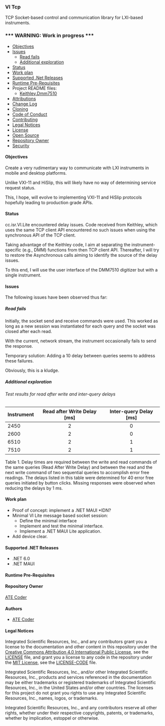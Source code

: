### VI Tcp

TCP Socket-based control and communication library for LXI-based instruments. 

### *** WARNING: Work in progress ***

* [Objectives](#Objectives)
* [Issues](#Issues)
  * [Read fails](#Read-fails) 
  * [Additional exploration](#Additional-exploration)
* [Status](#Status) 
* [Work plan](#work-plan)
* [Supported .Net Releases](#Supported-.Net-Releases)
* [Runtime Pre-Requisites](#Runtime-Pre-Requisites)
* Project README files:
  * [Keithley.Dmm7510](/keithley/libs/Keihtley.Dmm7510/readme.md) 
* [Attributions](Attributions.md)
* [Change Log](./CHANGELOG.md)
* [Cloning](Cloning.md)
* [Code of Conduct](code_of_conduct.md)
* [Contributing](contributing.md)
* [Legal Notices](#legal-notices)
* [License](LICENSE)
* [Open Source](Open-Source.md)
* [Repository Owner](#Repository-Owner)
* [Security](security.md)

<a name="objectives"></a>
#### Objectives

Create a very rudimentary way to communicate with LXI instruments in mobile and desktop platforms.

Unlike VXI-11 and HiSlip, this will likely have no way of determining service request status. 

This, I hope, will evolve to implementing VXI-11 and HiSlip protocols hopefully leading to production grade APIs.

#### Status

cc.isr.VI.Lite encountered delay issues. Code received from Keithley, which uses the same TCP client API encountered no such issues when using the synchronous API of the TCP client.

Taking advantage of the Keithley code, I aim at separating the instrument-specific (e.g., DMM) functions from then TCP client API. Thereafter, I will try to restore the Asynchronous calls aiming to identify the source of the delay issues.

To this end, I will use the user interface of the DMM7510 digitizer but with a single instrument.
 
<a name="Issues"></a>
#### Issues

The following issues have been observed thus far:

##### Read fails

Initially, the socket send and receive commands were used. This worked as long as a new session was instantiated for each query and the socket was closed after each read.

With the current, network stream, the instrument occasionally fails to send the response.

Temporary solution:
Adding a 10 delay between queries seems to address these failures.

Obviously, this is a kludge.

##### Additional exploration

###### Test results for read after write and inter-query delays

|Instrument | Read after Write Delay [ms] | Inter-query Delay [ms]
|-----------|:-------------:|:------------:
|2450 |2  |0
|2600 |2  |0
|6510 |2  |1
|7510 |2  |1

Table 1. Delay times are required between the write and read commands of the same queries (Read After Write Delay) and between the read and the next write command of two sequential queries to accomplish error free readings. The delays listed in this table were determined for 40 error free queries initiated by button clicks. Missing responses were observed when reducing the delays by 1 ms.

#### Work plan

* Proof of concept: implement a .NET MAUI *IDN?
* Minimal VI Lite message based socket session:
	* Define the minimal interface
	* Implement and test the minimal interface.
	* Implement a .NET MAUI Lite application.
* Add device clear.

<a name="Supported-.Net-Releases"></a>
#### Supported .NET Releases

* .NET 6.0
* .NET MAUI 

<a name="Runtime-Pre-Requisites"></a>
#### Runtime Pre-Requisites


<a name="Repository-Owner"></a>
#### Repository Owner
[ATE Coder]

<a name="Authors"></a>
#### Authors
* [ATE Coder]  

<a name="legal-notices"></a>
#### Legal Notices

Integrated Scientific Resources, Inc., and any contributors grant you a license to the documentation and other content in this repository under the [Creative Commons Attribution 4.0 International Public License], see the [LICENSE](./LICENSE) file, and grant you a license to any code in the repository under the [MIT License], see the [LICENSE-CODE](./LICENSE-CODE) file.

Integrated Scientific Resources, Inc., and/or other Integrated Scientific Resources, Inc., products and services referenced in the documentation may be either trademarks or registered trademarks of Integrated Scientific Resources, Inc., in the United States and/or other countries. The licenses for this project do not grant you rights to use any Integrated Scientific Resources, Inc., names, logos, or trademarks.

Integrated Scientific Resources, Inc., and any contributors reserve all other rights, whether under their respective copyrights, patents, or trademarks, whether by implication, estoppel or otherwise.

[Creative Commons Attribution 4.0 International Public License]:(https://creativecommons.org/licenses/by/4.0/legalcode)
[MIT License]:(https://opensource.org/licenses/MIT)
 
[ATE Coder]: https://www.IntegratedScientificResources.com
[dn.core]: https://www.bitbucket.org/davidhary/dn.core
